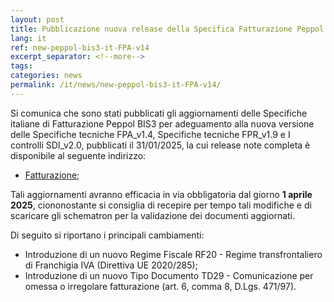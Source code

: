 ```yaml
---
layout: post
title: Pubblicazione nuova release della Specifica Fatturazione Peppol BIS3
lang: it
ref: new-peppol-bis3-it-FPA-v14
excerpt_separator: <!--more-->
tags:
categories: news
permalink: /it/news/new-peppol-bis3-it-FPA-v14/
---
```

Si comunica che sono stati pubblicati gli aggiornamenti delle Specifiche italiane di Fatturazione Peppol BIS3 per adeguamento alla nuova versione delle Specifiche tecniche FPA_v1.4, Specifiche tecniche FPR_v1.9 e I controlli SDI_v2.0, pubblicati il 31/01/2025, la cui release note completa è disponibile al seguente indirizzo:

-  [Fatturazione](https://peppol-docs.agid.gov.it/docs-next-release/docs/ITA/invoice/guide/release-notes-it/main.html);
<!--more-->

Tali aggiornamenti avranno efficacia in via obbligatoria dal giorno **1 aprile 2025**, ciononostante si consiglia di recepire per tempo tali modifiche e di scaricare gli schematron per la validazione dei documenti aggiornati.

Di seguito si riportano i principali cambiamenti:

-  Introduzione di un nuovo Regime Fiscale RF20 - Regime transfrontaliero di Franchigia IVA (Direttiva UE 2020/285);
-  Introduzione di un nuovo Tipo Documento TD29 - Comunicazione per omessa o irregolare fatturazione (art. 6, comma 8, D.Lgs. 471/97).